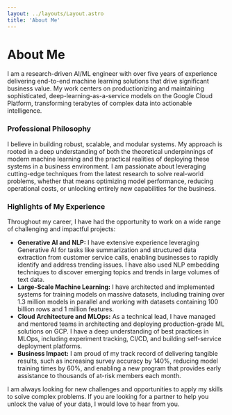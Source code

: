 ```yaml
---
layout: ../layouts/Layout.astro
title: 'About Me'
---
```


# About Me

I am a research-driven AI/ML engineer with over five years of experience delivering end-to-end machine learning solutions that drive significant business value. My work centers on productionizing and maintaining sophisticated, deep-learning-as-a-service models on the Google Cloud Platform, transforming terabytes of complex data into actionable intelligence.

### Professional Philosophy

I believe in building robust, scalable, and modular systems. My approach is rooted in a deep understanding of both the theoretical underpinnings of modern machine learning and the practical realities of deploying these systems in a business environment. I am passionate about leveraging cutting-edge techniques from the latest research to solve real-world problems, whether that means optimizing model performance, reducing operational costs, or unlocking entirely new capabilities for the business.

### Highlights of My Experience

Throughout my career, I have had the opportunity to work on a wide range of challenging and impactful projects:

*   **Generative AI and NLP:** I have extensive experience leveraging Generative AI for tasks like summarization and structured data extraction from customer service calls, enabling businesses to rapidly identify and address trending issues. I have also used NLP embedding techniques to discover emerging topics and trends in large volumes of text data.
*   **Large-Scale Machine Learning:** I have architected and implemented systems for training models on massive datasets, including training over 1.3 million models in parallel and working with datasets containing 100 billion rows and 1 million features.
*   **Cloud Architecture and MLOps:** As a technical lead, I have managed and mentored teams in architecting and deploying production-grade ML solutions on GCP. I have a deep understanding of best practices in MLOps, including experiment tracking, CI/CD, and building self-service deployment platforms.
*   **Business Impact:** I am proud of my track record of delivering tangible results, such as increasing survey accuracy by 140%, reducing model training times by 60%, and enabling a new program that provides early assistance to thousands of at-risk members each month.

I am always looking for new challenges and opportunities to apply my skills to solve complex problems. If you are looking for a partner to help you unlock the value of your data, I would love to hear from you.
